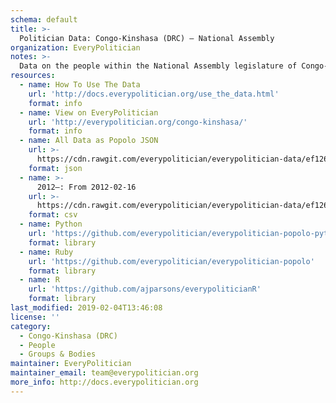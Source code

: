 ```yaml
---
schema: default
title: >-
  Politician Data: Congo-Kinshasa (DRC) — National Assembly
organization: EveryPolitician
notes: >-
  Data on the people within the National Assembly legislature of Congo-Kinshasa (DRC).
resources:
  - name: How To Use The Data
    url: 'http://docs.everypolitician.org/use_the_data.html'
    format: info
  - name: View on EveryPolitician
    url: 'http://everypolitician.org/congo-kinshasa/'
    format: info
  - name: All Data as Popolo JSON
    url: >-
      https://cdn.rawgit.com/everypolitician/everypolitician-data/ef12612e4aafe5d1d66b2e4cd1b717e1032647f3/data/Congo-Kinshasa/Assembly/ep-popolo-v1.0.json
    format: json
  - name: >-
      2012–: From 2012-02-16
    url: >-
      https://cdn.rawgit.com/everypolitician/everypolitician-data/ef12612e4aafe5d1d66b2e4cd1b717e1032647f3/data/Congo-Kinshasa/Assembly/term-2012.csv
    format: csv
  - name: Python
    url: 'https://github.com/everypolitician/everypolitician-popolo-python'
    format: library
  - name: Ruby
    url: 'https://github.com/everypolitician/everypolitician-popolo'
    format: library
  - name: R
    url: 'https://github.com/ajparsons/everypoliticianR'
    format: library
last_modified: 2019-02-04T13:46:08
license: ''
category:
  - Congo-Kinshasa (DRC)
  - People
  - Groups & Bodies
maintainer: EveryPolitician
maintainer_email: team@everypolitician.org
more_info: http://docs.everypolitician.org
---
```


